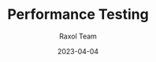---
title: Performance Testing
description: Guide for testing performance in Raxol Terminal Emulator
date: 2023-04-04
author: Raxol Team
section: performance
tags: [performance, testing, guide]
--- 